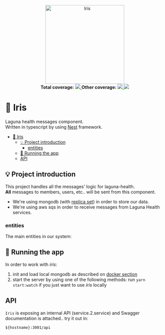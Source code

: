 <p align="center">
  <a href="https://en.wikipedia.org/wiki/Iris_(mythology)" target="blank">
     <img src="https://upload.wikimedia.org/wikipedia/commons/a/aa/Winged_goddess_Cdm_Paris_392.jpg" 
     height="250" 
     alt="Iris" />
  </a><br/>
  <b>Total coverage:</b>
  <a href="" alt="lines">
    <img src="https://laguna-health-coverage.s3.amazonaws.com/iris/badge-lines.svg?branch=develop&kill_cache=1" />
  </a>
  <b>Other coverage:</b>
  <a href="" alt="functions">
    <img src="https://laguna-health-coverage.s3.amazonaws.com/iris/badge-functions.svg?branch=develop&kill_cache=1" />
  </a>
  <a href="" alt="statements">
    <img src="https://laguna-health-coverage.s3.amazonaws.com/iris/badge-statements.svg?branch=develop&kill_cache=1" />
  </a>
</p>

# 📨 Iris

Laguna health messages component.
<br/>Written in typescript by using [Nest](https://github.com/nestjs/nest) framework.

- [📨 Iris](#-iris)
  - [💡 Project introduction](#-project-introduction)
    - [entities](#entities)
  - [🚀 Running the app](#-running-the-app)
  - [API](#api)

## 💡 Project introduction

This project handles all the messages' logic for laguna-health.
<br/>**All** messages to members, users, etc.. will be sent from this component.

- We're using mongodb (with [replica set](https://docs.mongodb.com/manual/replication/)) in order to store our data.
- We're using aws sqs in order to receive messages from Laguna Health services.

### entities

The main entities in our system:

## 🚀 Running the app

In order to work with _iris_:

1. init and load local mongodb as described on [docker section](#docker)
2. start the server by using one of the following methods:
   run `yarn start:watch` if you just want to use _iris_ locally

## API

`Iris` is exposing an internal API (service.2.service) and Swagger documentation is attached.. try it out in:

```
${hostname}:3001/api
```
